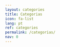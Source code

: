 ```yaml
---
layout: categories
title: Categorias
icon: fa-list
lang: pt
ref: categories
permalink: /categorias/
nav: 0
---
```

